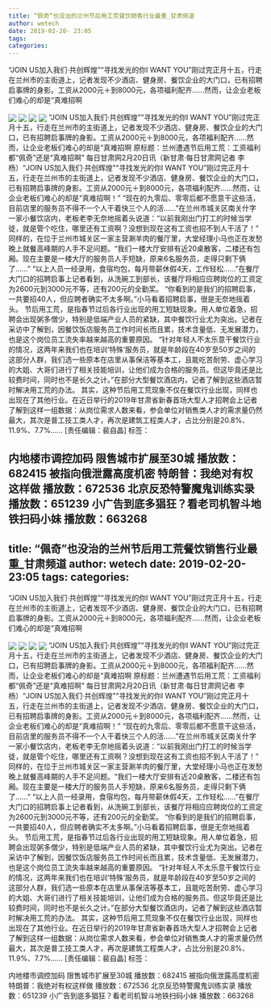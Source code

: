 ```yaml
---
title: “佩奇”也没治的兰州节后用工荒餐饮销售行业最重_甘肃频道
author: wetech
date: 2019-02-20- 23:05
tags: 
categories: 
---
```

“JOIN US加入我们·共创辉煌”“寻找发光的你I WANT YOU”刚过完正月十五，行走在兰州市的主街道上，记者发现不少酒店、健身房、餐饮企业的大门口，已有招聘启事牌的身影。工资从2000元＋到8000元，各项福利配齐……然而，让企业老板们难心的却是“真难招啊
<!-- more -->
                
<img align="center" border="0" src="http://p1.ifengimg.com/fck/2019_08/1cece894e7adaba_w640_h427.jpg" />
                
<img align="center" border="0" src="http://p1.ifengimg.com/fck/2019_08/a76feb62bcd669b_w640_h427.jpg" />
                
<img align="center" border="0" src="http://p1.ifengimg.com/fck/2019_08/5b29c488dfccb5c_w566_h640.jpg" />
            
<img align="center" border="0" src="http://p2.ifengimg.com/a/2016/0810/204c433878d5cf9size1_w16_h16.png" />
“JOIN US加入我们·共创辉煌”“寻找发光的你I WANT YOU”刚过完正月十五，行走在兰州市的主街道上，记者发现不少酒店、健身房、餐饮企业的大门口，已有招聘启事牌的身影。工资从2000元＋到8000元，各项福利配齐……然而，让企业老板们难心的却是“真难招啊
原标题：兰州遭遇节后用工荒：工资福利都“佩奇”还是“真难招啊”
每日甘肃网2月20日讯（新甘肃·每日甘肃网记者 李杨）“JOIN US加入我们·共创辉煌”“寻找发光的你I WANT YOU”刚过完正月十五，行走在兰州市的主街道上，记者发现不少酒店、健身房、餐饮企业的大门口，已有招聘启事牌的身影。工资从2000元＋到8000元，各项福利配齐……然而，让企业老板们难心的却是“真难招啊！”
“现在的九零后、零零后都不愿意干这些活，目前店里的服务员不得不一个人干着快三个人的活……”在兰州市城关区南关什字一家小餐饮店内，老板老李无奈地摇着头说道：“以前我刚出门打工的时候当学徒，就是管个吃住，哪里还有工资啊？没想到现在这有工资也招不到人干活了！”
同样的，在位于兰州市城关区一家主营涮羊肉的餐厅里，大堂经理小马也正在发愁晚上就餐高峰期的人手不足问题。“我们一楼大厅安排有近20桌散客，二楼还有包厢。现在主要是一楼大厅的服务员人手短缺，原来6名服务员，走得只剩下俩了……”
“以上人员一经录用，食宿均包，每月带薪休假4天，工作轻松……”在餐厅大门口的招聘启事上记者看到，从洗碗工到部长，该餐厅将相应应聘岗位的工资定为2600元到3000元不等，还有200元的全勤奖。
“你看到的是我们的招聘启事，一共要招40人，但应聘者确实不太多啊。”小马看着招聘启事，很是无奈地摇着头。
节后用工荒，是指春节过后各行业出现的用工短缺现象。用人单位着急，招聘会出现粥多僧少，特别是低端产业人员的紧缺，其中餐饮行业尤为突出。记者在采访中了解到，因餐饮饭店服务员工作时间长而且累，技术含量低、无发展潜力，也是这个岗位员工流失率越来越高的重要原因。
“针对年轻人不太乐意干餐饮行业的情况，这两年来我们也在培训‘特殊’服务员，就是年龄段在40岁至50岁之间的这部分人群，我们选一些原本在店里从事保洁等基本工，且能吃苦耐劳、虚心学习的大姐、大哥们进行了相关技能培训，让他们成为合格的服务员。但这毕竟还是比较费时间，同时也不是长久之计。”在部分大型餐饮酒店内，记者了解到这些酒店暂时解决用工荒的办法。
其实，这种节后用工荒现象不仅在餐饮行业出现，同样也出现在了其他行业。在近日举行的2019年甘肃省新春首场大型人才招聘会上记者了解到这样一组数据：从岗位需求人数来看，参会单位对销售类人才的需求量仍然最大，其次是普工技工类人才，再次是建筑工程类人才，占比分别是20.8%、11.9%、7.7%……
[责任编辑：裴自晶]
标签：
 
 
 
             
内地楼市调控加码 限售城市扩展至30城
播放数：682415
被指向俄泄露高度机密 特朗普：我绝对有权这样做
播放数：672536
北京反恐特警魔鬼训练实录
播放数：651239
小广告到底多猖狂？看老司机智斗地铁扫码小妹
播放数：663268
---
title: “佩奇”也没治的兰州节后用工荒餐饮销售行业最重_甘肃频道
author: wetech
date: 2019-02-20- 23:05
tags: 
categories: 
---
“JOIN US加入我们·共创辉煌”“寻找发光的你I WANT YOU”刚过完正月十五，行走在兰州市的主街道上，记者发现不少酒店、健身房、餐饮企业的大门口，已有招聘启事牌的身影。工资从2000元＋到8000元，各项福利配齐……然而，让企业老板们难心的却是“真难招啊
<!-- more -->
                
<img align="center" border="0" src="http://p1.ifengimg.com/fck/2019_08/1cece894e7adaba_w640_h427.jpg" />
                
<img align="center" border="0" src="http://p1.ifengimg.com/fck/2019_08/a76feb62bcd669b_w640_h427.jpg" />
                
<img align="center" border="0" src="http://p1.ifengimg.com/fck/2019_08/5b29c488dfccb5c_w566_h640.jpg" />
            
<img align="center" border="0" src="http://p2.ifengimg.com/a/2016/0810/204c433878d5cf9size1_w16_h16.png" />
“JOIN US加入我们·共创辉煌”“寻找发光的你I WANT YOU”刚过完正月十五，行走在兰州市的主街道上，记者发现不少酒店、健身房、餐饮企业的大门口，已有招聘启事牌的身影。工资从2000元＋到8000元，各项福利配齐……然而，让企业老板们难心的却是“真难招啊
原标题：兰州遭遇节后用工荒：工资福利都“佩奇”还是“真难招啊”
每日甘肃网2月20日讯（新甘肃·每日甘肃网记者 李杨）“JOIN US加入我们·共创辉煌”“寻找发光的你I WANT YOU”刚过完正月十五，行走在兰州市的主街道上，记者发现不少酒店、健身房、餐饮企业的大门口，已有招聘启事牌的身影。工资从2000元＋到8000元，各项福利配齐……然而，让企业老板们难心的却是“真难招啊！”
“现在的九零后、零零后都不愿意干这些活，目前店里的服务员不得不一个人干着快三个人的活……”在兰州市城关区南关什字一家小餐饮店内，老板老李无奈地摇着头说道：“以前我刚出门打工的时候当学徒，就是管个吃住，哪里还有工资啊？没想到现在这有工资也招不到人干活了！”
同样的，在位于兰州市城关区一家主营涮羊肉的餐厅里，大堂经理小马也正在发愁晚上就餐高峰期的人手不足问题。“我们一楼大厅安排有近20桌散客，二楼还有包厢。现在主要是一楼大厅的服务员人手短缺，原来6名服务员，走得只剩下俩了……”
“以上人员一经录用，食宿均包，每月带薪休假4天，工作轻松……”在餐厅大门口的招聘启事上记者看到，从洗碗工到部长，该餐厅将相应应聘岗位的工资定为2600元到3000元不等，还有200元的全勤奖。
“你看到的是我们的招聘启事，一共要招40人，但应聘者确实不太多啊。”小马看着招聘启事，很是无奈地摇着头。
节后用工荒，是指春节过后各行业出现的用工短缺现象。用人单位着急，招聘会出现粥多僧少，特别是低端产业人员的紧缺，其中餐饮行业尤为突出。记者在采访中了解到，因餐饮饭店服务员工作时间长而且累，技术含量低、无发展潜力，也是这个岗位员工流失率越来越高的重要原因。
“针对年轻人不太乐意干餐饮行业的情况，这两年来我们也在培训‘特殊’服务员，就是年龄段在40岁至50岁之间的这部分人群，我们选一些原本在店里从事保洁等基本工，且能吃苦耐劳、虚心学习的大姐、大哥们进行了相关技能培训，让他们成为合格的服务员。但这毕竟还是比较费时间，同时也不是长久之计。”在部分大型餐饮酒店内，记者了解到这些酒店暂时解决用工荒的办法。
其实，这种节后用工荒现象不仅在餐饮行业出现，同样也出现在了其他行业。在近日举行的2019年甘肃省新春首场大型人才招聘会上记者了解到这样一组数据：从岗位需求人数来看，参会单位对销售类人才的需求量仍然最大，其次是普工技工类人才，再次是建筑工程类人才，占比分别是20.8%、11.9%、7.7%……
[责任编辑：裴自晶]
标签：
 
 
 
             
内地楼市调控加码 限售城市扩展至30城
播放数：682415
被指向俄泄露高度机密 特朗普：我绝对有权这样做
播放数：672536
北京反恐特警魔鬼训练实录
播放数：651239
小广告到底多猖狂？看老司机智斗地铁扫码小妹
播放数：663268
